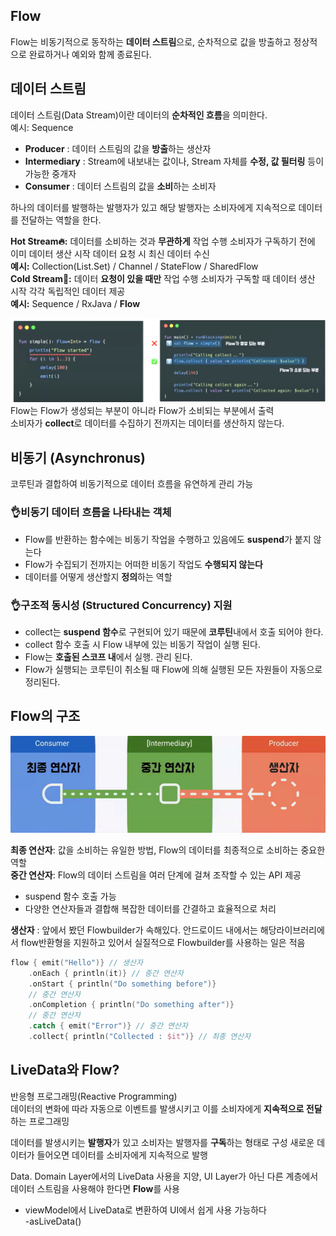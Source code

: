 ## Flow
Flow는 비동기적으로 동작하는 **데이터 스트림**으로, 순차적으로 값을 방출하고 정상적으로 완료하거나 예외와 함께 종료된다.

## 데이터 스트림
데이터 스트림(Data Stream)이란 데이터의 **순차적인 흐름**을 의미한다.\
예시: Sequence

+ **Producer** : 데이터 스트림의 값을 **방출**하는 생산자
+ **Intermediary** : Stream에 내보내는 값이나, Stream 자체를 **수정, 값 필터링** 등이 가능한 중개자
+ **Consumer** : 데이터 스트림의 값을 **소비**하는 소비자

하나의 데이터를 발행하는 발행자가 있고 해당 발행자는 소비자에게 지속적으로 데이터를 전달하는 역할을 한다.

**Hot Stream🔥:** 데이터를 소비하는 것과 **무관하게** 작업 수행 소비자가 구독하기 전에 이미 데이터 생산 시작 데이터 요청 시 최신 데이터 수신\
**예시:** Collection(List.Set) / Channel / StateFlow / SharedFlow\
**Cold Stream🥶:** 데이터 **요청이 있을 때만** 작업 수행 소비자가 구독할 때 데이터 생산 시작 각각 독립적인 데이터 제공\
**예시:** Sequence / RxJava / **Flow**

![alt text](../../Image/flow.png)
Flow는 Flow가 생성되는 부분이 아니라 Flow가 소비되는 부분에서 출력\
소비자가 **collect**로 데이터를 수집하기 전까지는 데이터를 생산하지 않는다.

## 비동기 (Asynchronus)
코루틴과 결합하여 비동기적으로 데이터 흐름을 유연하게 관리 가능
### 👌비동기 데이터 흐름을 나타내는 객체
+ Flow를 반환하는 함수에는 비동기 작업을 수행하고 있음에도 **suspend**가 붙지 않는다
+ Flow가 수집되기 전까지는 어떠한 비동기 작업도 **수행되지 않는다**
+ 데이터를 어떻게 생산할지 **정의**하는 역할
### 👌구조적 동시성 (Structured Concurrency) 지원
+ collect는 **suspend 함수**로 구현되어 있기 때문에 **코루틴**내에서 호출 되어야 한다.
+ collect 함수 호출 시 Flow 내부에 있는 비동기 작업이 실행 된다.
+ Flow는 **호출된 스코프 내**에서 실행. 관리 된다.
+ Flow가 실행되는 코루틴이 취소될 때 Flow에 의해 실행된 모든 자원들이 자동으로 정리된다.

## Flow의 구조
![alt text](../../Image/flow_1.png)

**최종 연산자**: 값을 소비하는 유일한 방법, Flow의 데이터를 최종적으로 소비하는 중요한 역할\
**중간 연산자**: Flow의 데이터 스트림을 여러 단계에 걸쳐 조작할 수 있는 API 제공
+ suspend 함수 호출 가능
+ 다양한 연산자들과 결합해 복잡한 데이터를 간결하고 효율적으로 처리

**생산자** : 앞에서 봤던 Flowbuilder가 속해있다. 안드로이드 내에서는 해당라이브러리에서 flow반환형을 지원하고 있어서 실질적으로 Flowbuilder를 사용하는 일은 적음

```kotlin
flow { emit("Hello")} // 생산자
    .onEach { println(it)} // 중간 연산자
    .onStart { println("Do something before")} 
    // 중간 연산자
    .onCompletion { println("Do something after")} 
    // 중간 연산자
    .catch { emit("Error")} // 중간 연산자
    .collect{ println("Collected : $it")} // 최종 연산자
```

## LiveData와 Flow?
반응형 프로그래밍(Reactive Programming)\
데이터의 변화에 따라 자동으로 이벤트를 발생시키고 이를 소비자에게 **지속적으로 전달**하는 프로그래밍

데이터를 발생시키는 **발행자**가 있고 소비자는 발행자를 **구독**하는 형태로 구성 새로운 데이터가 들어오면 데이터를 소비자에게 지속적으로 발행

Data. Domain Layer에서의 LiveData 사용을 지양, UI Layer가 아닌 다른 계층에서 데이터 스트림을 사용해야 한다면 **Flow**를 사용
+ viewModel에서 LiveData로 변환하여 UI에서 쉽게 사용 가능하다\
-asLiveData()